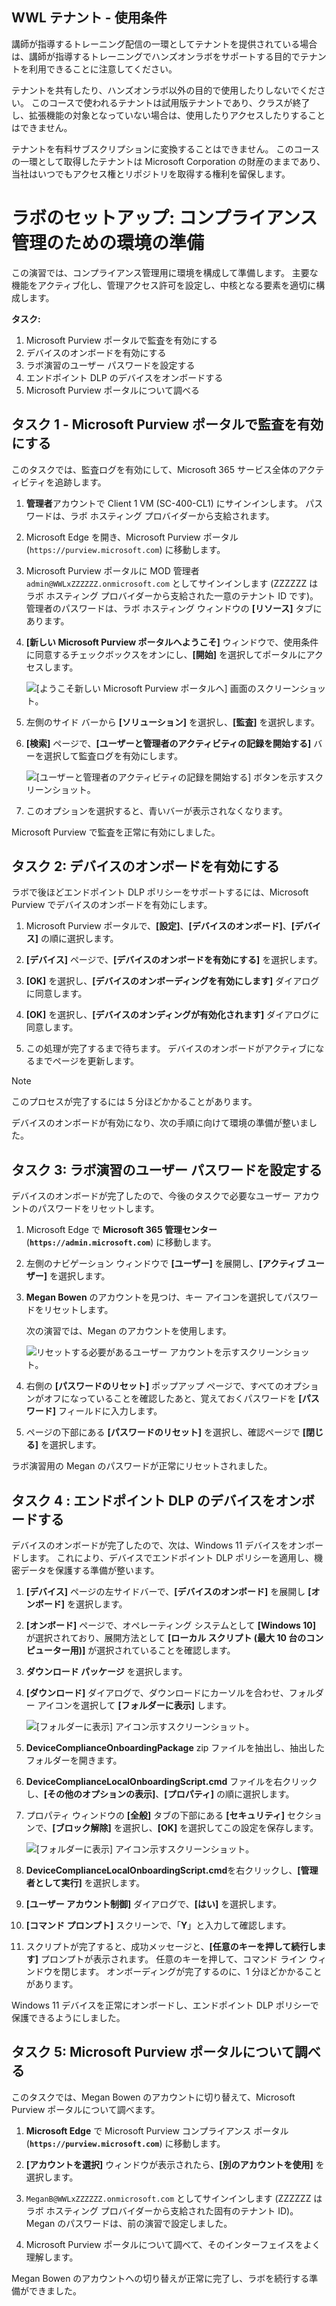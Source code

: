 ## WWL テナント - 使用条件

講師が指導するトレーニング配信の一環としてテナントを提供されている場合は、講師が指導するトレーニングでハンズオンラボをサポートする目的でテナントを利用できることに注意してください。

テナントを共有したり、ハンズオンラボ以外の目的で使用したりしないでください。 このコースで使われるテナントは試用版テナントであり、クラスが終了し、拡張機能の対象となっていない場合は、使用したりアクセスしたりすることはできません。

テナントを有料サブスクリプションに変換することはできません。 このコースの一環として取得したテナントは Microsoft Corporation の財産のままであり、当社はいつでもアクセス権とリポジトリを取得する権利を留保します。

# ラボのセットアップ: コンプライアンス管理のための環境の準備

この演習では、コンプライアンス管理用に環境を構成して準備します。 主要な機能をアクティブ化し、管理アクセス許可を設定し、中核となる要素を適切に構成します。

**タスク:**

1. Microsoft Purview ポータルで監査を有効にする
1. デバイスのオンボードを有効にする
1. ラボ演習のユーザー パスワードを設定する
1. エンドポイント DLP のデバイスをオンボードする
1. Microsoft Purview ポータルについて調べる

## タスク 1 - Microsoft Purview ポータルで監査を有効にする

このタスクでは、監査ログを有効にして、Microsoft 365 サービス全体のアクティビティを追跡します。

1. **管理者**アカウントで Client 1 VM (SC-400-CL1) にサインインします。 パスワードは、ラボ ホスティング プロバイダーから支給されます。

1. Microsoft Edge を開き、Microsoft Purview ポータル (`https://purview.microsoft.com`) に移動します。

1. Microsoft Purview ポータルに MOD 管理者 `admin@WWLxZZZZZZ.onmicrosoft.com` としてサインインします (ZZZZZZ はラボ ホスティング プロバイダーから支給された一意のテナント ID です)。 管理者のパスワードは、ラボ ホスティング ウィンドウの **[リソース]** タブにあります。

1. **[新しい Microsoft Purview ポータルへようこそ]** ウィンドウで、使用条件に同意するチェックボックスをオンにし、**[開始]** を選択してポータルにアクセスします。

    ![[ようこそ新しい Microsoft Purview ポータルへ] 画面のスクリーンショット。](../Media/new-purview-portal-get-started.png)

1. 左側のサイド バーから **[ソリューション]** を選択し、**[監査]** を選択します。

1. **[検索]** ページで、**[ユーザーと管理者のアクティビティの記録を開始する]** バーを選択して監査ログを有効にします。

    ![[ユーザーと管理者のアクティビティの記録を開始する] ボタンを示すスクリーンショット。](../Media/enable-audit-button.png)

1. このオプションを選択すると、青いバーが表示されなくなります。

Microsoft Purview で監査を正常に有効にしました。

## タスク 2: デバイスのオンボードを有効にする

ラボで後ほどエンドポイント DLP ポリシーをサポートするには、Microsoft Purview でデバイスのオンボードを有効にします。

1. Microsoft Purview ポータルで、**[設定]**、**[デバイスのオンボード]**、**[デバイス]** の順に選択します。

1. **[デバイス]** ページで、**[デバイスのオンボードを有効にする]** を選択します。

1. **[OK]** を選択し、**[デバイスのオンボーディングを有効にします]** ダイアログに同意します。

1. **[OK]** を選択し、**[デバイスのオンディングが有効化されます]** ダイアログに同意します。

1. この処理が完了するまで待ちます。 デバイスのオンボードがアクティブになるまでページを更新します。

>[!note]
>このプロセスが完了するには 5 分ほどかかることがあります。

デバイスのオンボードが有効になり、次の手順に向けて環境の準備が整いました。

## タスク 3: ラボ演習のユーザー パスワードを設定する

デバイスのオンボードが完了したので、今後のタスクで必要なユーザー アカウントのパスワードをリセットします。

1. Microsoft Edge で **Microsoft 365 管理センター** (**`https://admin.microsoft.com`**) に移動します。

1. 左側のナビゲーション ウィンドウで **[ユーザー]** を展開し、**[アクティブ ユーザー]** を選択します。

1. **Megan Bowen** のアカウントを見つけ、キー アイコンを選択してパスワードをリセットします。

   次の演習では、Megan のアカウントを使用します。

   ![リセットする必要があるユーザー アカウントを示すスクリーンショット。](../Media/reset-password-button-megan.png)

1. 右側の **[パスワードのリセット]** ポップアップ ページで、すべてのオプションがオフになっていることを確認したあと、覚えておくパスワードを **[パスワード]** フィールドに入力します。

1. ページの下部にある **[パスワードのリセット]** を選択し、確認ページで **[閉じる]** を選択します。

ラボ演習用の Megan のパスワードが正常にリセットされました。

## タスク 4 : エンドポイント DLP のデバイスをオンボードする

デバイスのオンボードが完了したので、次は、Windows 11 デバイスをオンボードします。 これにより、デバイスでエンドポイント DLP ポリシーを適用し、機密データを保護する準備が整います。

1. **[デバイス]** ページの左サイドバーで、**[デバイスのオンボード]** を展開し **[オンボード]** を選択します。

1. **[オンボード]** ページで、オペレーティング システムとして **[Windows 10]** が選択されており、展開方法として **[ローカル スクリプト (最大 10 台のコンピューター用)]** が選択されていることを確認します。

1. **ダウンロード パッケージ** を選択します。

1. **[ダウンロード]** ダイアログで、ダウンロードにカーソルを合わせ、フォルダー アイコンを選択して **[フォルダーに表示]** します。

   ![[フォルダーに表示] アイコン示すスクリーンショット。](../Media/show-in-folder.png)

1. **DeviceComplianceOnboardingPackage** zip ファイルを抽出し、抽出したフォルダーを開きます。

1. **DeviceComplianceLocalOnboardingScript.cmd** ファイルを右クリックし、**[その他のオプションの表示]**、**[プロパティ]** の順に選択します。

1. プロパティ ウィンドウの **[全般]** タブの下部にある **[セキュリティ]** セクションで、**[ブロック解除]** を選択し、**[OK]** を選択してこの設定を保存します。

   ![[フォルダーに表示] アイコン示すスクリーンショット。](../Media/unblock-file.png)

1. **DeviceComplianceLocalOnboardingScript.cmd**を右クリックし、**[管理者として実行]** を選択します。

1. **[ユーザー アカウント制御]** ダイアログで、**[はい]** を選択します。

1. **[コマンド プロンプト]** スクリーンで、「**Y**」と入力して確認します。

1. スクリプトが完了すると、成功メッセージと、**[任意のキーを押して続行します]** プロンプトが表示されます。 任意のキーを押して、コマンド ライン ウィンドウを閉じます。 オンボーディングが完了するのに、1 分ほどかかることがあります。

Windows 11 デバイスを正常にオンボードし、エンドポイント DLP ポリシーで保護できるようにしました。

## タスク 5: Microsoft Purview ポータルについて調べる

このタスクでは、Megan Bowen のアカウントに切り替えて、Microsoft Purview ポータルについて調べます。

1. **Microsoft Edge** で Microsoft Purview コンプライアンス ポータル (**`https://purview.microsoft.com`**) に移動します。

1. **[アカウントを選択]** ウィンドウが表示されたら、**[別のアカウントを使用]** を選択します。

1. `MeganB@WWLxZZZZZZ.onmicrosoft.com` としてサインインします (ZZZZZZ はラボ ホスティング プロバイダーから支給された固有のテナント ID)。 Megan のパスワードは、前の演習で設定しました。

1. Microsoft Purview ポータルについて調べて、そのインターフェイスをよく理解します。

Megan Bowen のアカウントへの切り替えが正常に完了し、ラボを続行する準備ができました。
